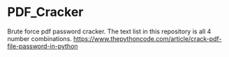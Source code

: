 # PDF_Cracker
Brute force pdf password cracker. The text list in this repository is all 4 number combinations.
https://www.thepythoncode.com/article/crack-pdf-file-password-in-python
